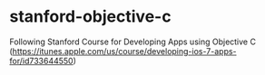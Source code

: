 # stanford-objective-c
Following Stanford Course for Developing Apps using Objective C (https://itunes.apple.com/us/course/developing-ios-7-apps-for/id733644550)
